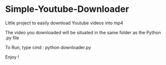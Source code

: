 # Simple-Youtube-Downloader

Little project to easily download Youtube videos into mp4

The video you downloaded will be situated in the same folder as the Python .py file

To Run, type cmd : python downloader.py

Enjoy !
